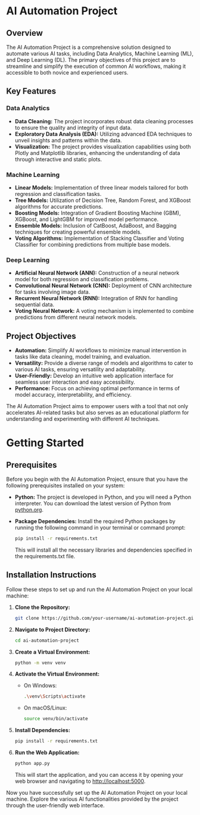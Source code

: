 # AI Automation Project

## Overview
The AI Automation Project is a comprehensive solution designed to automate various AI tasks, including Data Analytics, Machine Learning (ML), and Deep Learning (DL). The primary objectives of this project are to streamline and simplify the execution of common AI workflows, making it accessible to both novice and experienced users.

## Key Features
### Data Analytics
- **Data Cleaning:** The project incorporates robust data cleaning processes to ensure the quality and integrity of input data.
- **Exploratory Data Analysis (EDA):** Utilizing advanced EDA techniques to unveil insights and patterns within the data.
- **Visualization:** The project provides visualization capabilities using both Plotly and Matplotlib libraries, enhancing the understanding of data through interactive and static plots.

### Machine Learning
- **Linear Models:** Implementation of three linear models tailored for both regression and classification tasks.
- **Tree Models:** Utilization of Decision Tree, Random Forest, and XGBoost algorithms for accurate predictions.
- **Boosting Models:** Integration of Gradient Boosting Machine (GBM), XGBoost, and LightGBM for improved model performance.
- **Ensemble Models:** Inclusion of CatBoost, AdaBoost, and Bagging techniques for creating powerful ensemble models.
- **Voting Algorithms:** Implementation of Stacking Classifier and Voting Classifier for combining predictions from multiple base models.

### Deep Learning
- **Artificial Neural Network (ANN):** Construction of a neural network model for both regression and classification problems.
- **Convolutional Neural Network (CNN):** Deployment of CNN architecture for tasks involving image data.
- **Recurrent Neural Network (RNN):** Integration of RNN for handling sequential data.
- **Voting Neural Network:** A voting mechanism is implemented to combine predictions from different neural network models.

## Project Objectives
- **Automation:** Simplify AI workflows to minimize manual intervention in tasks like data cleaning, model training, and evaluation.
- **Versatility:** Provide a diverse range of models and algorithms to cater to various AI tasks, ensuring versatility and adaptability.
- **User-Friendly:** Develop an intuitive web application interface for seamless user interaction and easy accessibility.
- **Performance:** Focus on achieving optimal performance in terms of model accuracy, interpretability, and efficiency.

The AI Automation Project aims to empower users with a tool that not only accelerates AI-related tasks but also serves as an educational platform for understanding and experimenting with different AI techniques.

# Getting Started

## Prerequisites
Before you begin with the AI Automation Project, ensure that you have the following prerequisites installed on your system:

- **Python:** The project is developed in Python, and you will need a Python interpreter. You can download the latest version of Python from [python.org](https://www.python.org/).

- **Package Dependencies:** Install the required Python packages by running the following command in your terminal or command prompt:

    ```bash
    pip install -r requirements.txt
    ```

    This will install all the necessary libraries and dependencies specified in the requirements.txt file.

## Installation Instructions
Follow these steps to set up and run the AI Automation Project on your local machine:

1. **Clone the Repository:**
    ```bash
    git clone https://github.com/your-username/ai-automation-project.git
    ```

2. **Navigate to Project Directory:**
    ```bash
    cd ai-automation-project
    ```

3. **Create a Virtual Environment:**
    ```bash
    python -m venv venv
    ```

4. **Activate the Virtual Environment:**
    - On Windows:
        ```bash
        .\venv\Scripts\activate
        ```
    - On macOS/Linux:
        ```bash
        source venv/bin/activate
        ```

5. **Install Dependencies:**
    ```bash
    pip install -r requirements.txt
    ```

6. **Run the Web Application:**
    ```bash
    python app.py
    ```

    This will start the application, and you can access it by opening your web browser and navigating to [http://localhost:5000](http://localhost:5000).

Now you have successfully set up the AI Automation Project on your local machine. Explore the various AI functionalities provided by the project through the user-friendly web interface.



